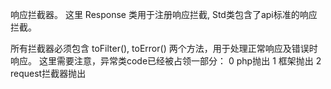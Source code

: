 响应拦截器。
这里 Response 类用于注册响应拦截, Std类包含了api标准的响应拦截。

所有拦截器必须包含 toFilter(), toError() 两个方法，用于处理正常响应及错误时响应。
这里需要注意，异常类code已经被占领一部分：
0 php抛出
1 框架抛出
2 request拦截器抛出
